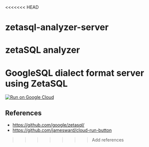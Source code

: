 <<<<<<< HEAD
# zetasql-analyzer-server
zetaSQL analyzer
=======
# GoogleSQL dialect format server using ZetaSQL

[![Run on Google Cloud](https://storage.googleapis.com/cloudrun/button.png)](https://console.cloud.google.com/cloudshell/editor?shellonly=true&cloudshell_image=gcr.io/cloudrun/button&cloudshell_git_repo=https://github.com/apstndb/zetasql-format-server.git)

## References

- https://github.com/google/zetasql/
- https://github.com/jamesward/cloud-run-button
>>>>>>> Add references
